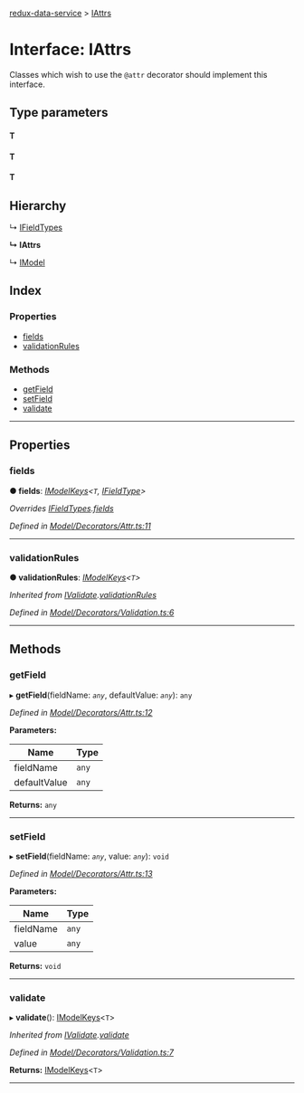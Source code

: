 [redux-data-service](../README.md) > [IAttrs](../interfaces/iattrs.md)

# Interface: IAttrs

Classes which wish to use the `@attr` decorator should implement this interface.

## Type parameters
#### T 
#### T 
#### T 
## Hierarchy

↳  [IFieldTypes](ifieldtypes.md)

**↳ IAttrs**

↳  [IModel](imodel.md)

## Index

### Properties

* [fields](iattrs.md#fields)
* [validationRules](iattrs.md#validationrules)

### Methods

* [getField](iattrs.md#getfield)
* [setField](iattrs.md#setfield)
* [validate](iattrs.md#validate)

---

## Properties

<a id="fields"></a>

###  fields

**● fields**: *[IModelKeys](../#imodelkeys)<`T`, [IFieldType](ifieldtype.md)>*

*Overrides [IFieldTypes](ifieldtypes.md).[fields](ifieldtypes.md#fields)*

*Defined in [Model/Decorators/Attr.ts:11](https://github.com/Rediker-Software/redux-data-service/blob/334b326/src/Model/Decorators/Attr.ts#L11)*

___
<a id="validationrules"></a>

###  validationRules

**● validationRules**: *[IModelKeys](../#imodelkeys)<`T`>*

*Inherited from [IValidate](ivalidate.md).[validationRules](ivalidate.md#validationrules)*

*Defined in [Model/Decorators/Validation.ts:6](https://github.com/Rediker-Software/redux-data-service/blob/334b326/src/Model/Decorators/Validation.ts#L6)*

___

## Methods

<a id="getfield"></a>

###  getField

▸ **getField**(fieldName: *`any`*, defaultValue: *`any`*): `any`

*Defined in [Model/Decorators/Attr.ts:12](https://github.com/Rediker-Software/redux-data-service/blob/334b326/src/Model/Decorators/Attr.ts#L12)*

**Parameters:**

| Name | Type |
| ------ | ------ |
| fieldName | `any` |
| defaultValue | `any` |

**Returns:** `any`

___
<a id="setfield"></a>

###  setField

▸ **setField**(fieldName: *`any`*, value: *`any`*): `void`

*Defined in [Model/Decorators/Attr.ts:13](https://github.com/Rediker-Software/redux-data-service/blob/334b326/src/Model/Decorators/Attr.ts#L13)*

**Parameters:**

| Name | Type |
| ------ | ------ |
| fieldName | `any` |
| value | `any` |

**Returns:** `void`

___
<a id="validate"></a>

###  validate

▸ **validate**(): [IModelKeys](../#imodelkeys)<`T`>

*Inherited from [IValidate](ivalidate.md).[validate](ivalidate.md#validate)*

*Defined in [Model/Decorators/Validation.ts:7](https://github.com/Rediker-Software/redux-data-service/blob/334b326/src/Model/Decorators/Validation.ts#L7)*

**Returns:** [IModelKeys](../#imodelkeys)<`T`>

___

